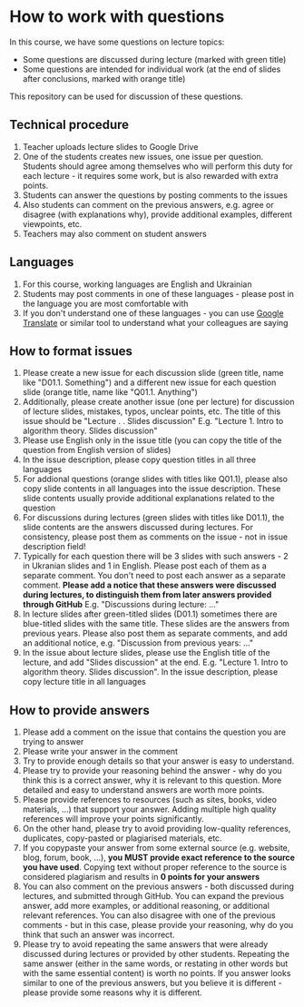# How to work with questions
In this course, we have some questions on lecture topics:
* Some questions are discussed during lecture (marked with green title)
* Some questions are intended for individual work (at the end of slides after conclusions, marked with orange title)

This repository can be used for discussion of these questions.

## Technical procedure

1. Teacher uploads lecture slides to Google Drive
1. One of the students creates new issues, one issue per question. Students should agree among themselves who will perform this duty for each lecture - it requires some work, but is also rewarded with extra points.
1. Students can answer the questions by posting comments to the issues
1. Also students can comment on the previous answers, e.g. agree or disagree (with explanations why), provide additional examples, different viewpoints, etc.
1. Teachers may also comment on student answers

## Languages

1. For this course, working languages are English and Ukrainian
1. Students may post comments in one of these languages - please post in the language you are most comfortable with
1. If you don't understand one of these languages - you can use [Google Translate](https://translate.google.com/) or similar tool to understand what your colleagues are saying

## How to format issues

1. Please create a new issue for each discussion slide (green title, name like "D01.1. Something") and a different new issue for each question slide (orange title, name like "Q01.1. Anything")
1. Additionally, please create another issue (one per lecture) for discussion of lecture slides, mistakes, typos, unclear points, etc. The title of this issue should be "Lecture <number>. <lecture-name>. Slides discussion" E.g. "Lecture 1. Intro to algorithm theory. Slides discussion"
1. Please use English only in the issue title (you can copy the title of the question from English version of slides)
1. In the issue description, please copy question titles in all three languages
1. For addional questions (orange slides with titles like Q01.1), please also copy slide contents in all languages into the issue description. These slide contents usually provide additional explanations related to the question
1. For discussions during lectures (green slides with titles like D01.1), the slide contents are the answers discussed during lectures. For consistency, please post them as comments on the issue - not in issue description field! 
1. Typically for each question there will be 3 slides with such answers - 2 in Ukranian slides and 1 in English. Please post each of them as a separate comment. You don't need to post each answer as a separate comment. **Please add a notice that these answers were discussed during lectures, to distinguish them from later answers provided through GitHub** E.g. "Discussions during lecture: ..."
1. In lecture slides after green-titled slides (D01.1) sometimes there are blue-titled slides with the same title. These slides are the answers from previous years. Please also post them as separate comments, and add an additional notice, e.g. "Discussion from previous years: ..." 
1. In the issue about lecture slides, please use the English title of the lecture, and add "Slides discussion" at the end. E.g. "Lecture 1. Intro to algorithm theory. Slides discussion". In the issue description, please copy lecture title in all languages


## How to provide answers

1. Please add a comment on the issue that contains the question you are trying to answer
1. Please write your answer in the comment 
1. Try to provide enough details so that your answer is easy to understand.
1. Please try to provide your reasoning behind the answer - why do you think this is a correct answer, why it is relevant to this question. More detailed and easy to understand answers are worth more points.
1. Please provide references to resources (such as sites, books, video materials, ...) that support your answer. Adding multiple high quality references will improve your points significantly. 
1. On the other hand, please try to avoid providing low-quality references, duplicates, copy-pasted or plagiarised materials, etc.
1. If you copypaste your answer from some external source (e.g. website, blog, forum, book, ...), **you MUST provide exact reference to the source you have used**. Copying text without proper reference to the source is considered plagiarism and results in **0 points for your answers**
1. You can also comment on the previous answers - both discussed during lectures, and submitted through GitHub. You can expand the previous answer, add more examples, or additional reasoning, or additional relevant references. You can also disagree with one of the previous comments - but in this case, please provide your reasoning, why do you think that such an answer was incorrect. 
1. Please try to avoid repeating the same answers that were already discussed during lectures or provided by other students. Repeating the same answer (either in the same words, or restating in other words but with the same essential content) is worth no points. If you answer looks similar to one of the previous answers, but you believe it is different - please provide some reasons why it is different.
